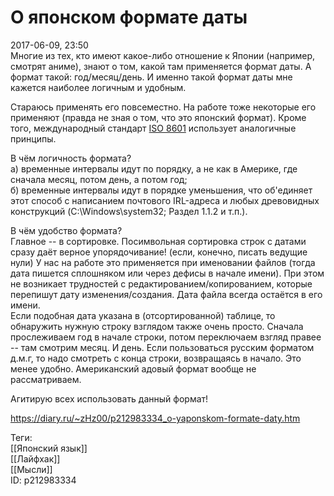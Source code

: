 О японском формате даты
========================

   
 2017-06-09, 23:50   
  Многие из тех, кто имеют какое-либо отношение к Японии (например, смотрят аниме), знают о том, какой там применяется формат даты. А формат такой: год/месяц/день. И именно такой формат даты мне кажется наиболее логичным и удобным.   
   
 Стараюсь применять его повсеместно. На работе тоже некоторые его применяют (правда не зная о том, что это японский формат). Кроме того, международный стандарт  [ISO 8601](https://en.wikipedia.org/wiki/ISO_8601)  использует аналогичные принципы.   
   
 В чём логичность формата?   
 а) временные интервалы идут по порядку, а не как в Америке, где сначала месяц, потом день, а потом год;   
 б) временные интервалы идут в порядке уменьшения, что об'единяет этот способ с написанием почтового IRL-адреса и любых древовидных конструкций (C:\Windows\system32; Раздел 1.1.2 и т.п.).   
   
 В чём удобство формата?   
 Главное -- в сортировке. Посимвольная сортировка строк с датами сразу даёт верное упорядочивание! (если, конечно, писать ведущие нули) У нас на работе это применяется при именовании файлов (тогда дата пишется сплошняком или через дефисы в начале имени). При этом не возникает трудностей с редактированием/копированием, которые перепишут дату изменения/создания. Дата файла всегда остаётся в его имени.   
 Если подобная дата указана в (отсортированной) таблице, то обнаружить нужную строку взглядом также очень просто. Сначала прослеживаем год в начале строки, потом переключаем взгляд правее -- там смотрим месяц. И день. Если пользоваться русским форматом д.м.г, то надо смотреть с конца строки, возвращаясь в начало. Это менее удобно. Американский адовый формат вообще не рассматриваем.   
   
 Агитирую всех использовать данный формат!   
    
 <https://diary.ru/~zHz00/p212983334_o-yaponskom-formate-daty.htm>   
   
 Теги:   
 [[Японский язык]]   
 [[Лайфхак]]   
 [[Мысли]]   
 ID: p212983334